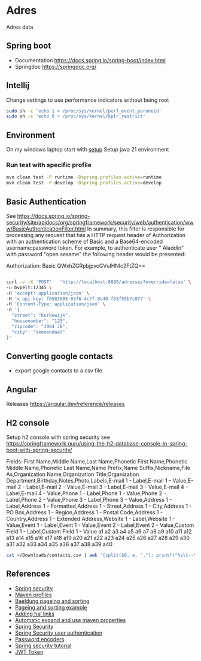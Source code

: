 # Adres

Adres data

## Spring boot
- Documentation https://docs.spring.io/spring-boot/index.html
- Springdoc https://springdoc.org/

## Intellij
Change settings to use performance indicators without being root
```bash
sudo sh -c 'echo 1 > /proc/sys/kernel/perf_event_paranoid'
sudo sh -c 'echo 0 > /proc/sys/kernel/kptr_restrict'
```
## Environment

On my windows laptop start with [setup](setup.cmd)
Setup java 21 environment

### Run test with specific profile

```bash
mvn clean test -P runtime -Dspring.profiles.active=runtime
mvn clean test -P develop -Dspring.profiles.active=develop
```
## Basic Authentication

See https://docs.spring.io/spring-security/site/apidocs/org/springframework/security/web/authentication/www/BasicAuthenticationFilter.html
In summary, this filter is responsible for processing any request that has a HTTP request header of Authorization with
an authentication scheme of Basic and a Base64-encoded username:password token. For example, to authenticate user "
Aladdin" with password "open sesame" the following header would be presented:

Authorization: Basic QWxhZGRpbjpvcGVuIHNlc2FtZQ==

```bash

curl -v -X 'POST'   'http://localhost:8080/adresses?override=false' \
-u bvpelt:12345 \
-H 'accept: application/json' \
-H 'x-api-key: f0583805-03f6-4c7f-8e40-f83f55b7c077' \
-H 'Content-Type: application/json' \
-d '{
  "street": "Kerkewijk",
  "housenumber": "125",
  "zipcode": "3904 JB",
  "city": "Veenendaal"
}'
```
## Converting google contacts
- export google contacts to a csv file


## Angular
Releases https://angular.dev/reference/releases 

## H2 console
Setup h2 console with spring security see https://springframework.guru/using-the-h2-database-console-in-spring-boot-with-spring-security/


Fields:
First Name,Middle Name,Last Name,Phonetic First Name,Phonetic Middle Name,Phonetic Last Name,Name Prefix,Name Suffix,Nickname,File As,Organization Name,Organization Title,Organization Department,Birthday,Notes,Photo,Labels,E-mail 1 - Label,E-mail 1 - Value,E-mail 2 - Label,E-mail 2 - Value,E-mail 3 - Label,E-mail 3 - Value,E-mail 4 - Label,E-mail 4 - Value,Phone 1 - Label,Phone 1 - Value,Phone 2 - Label,Phone 2 - Value,Phone 3 - Label,Phone 3 - Value,Address 1 - Label,Address 1 - Formatted,Address 1 - Street,Address 1 - City,Address 1 - PO Box,Address 1 - Region,Address 1 - Postal Code,Address 1 - Country,Address 1 - Extended Address,Website 1 - Label,Website 1 - Value,Event 1 - Label,Event 1 - Value,Event 2 - Label,Event 2 - Value,Custom Field 1 - Label,Custom Field 1 - Value
a1         a2          a3        a4                  a5                   a6                 a7          a8           a9      a10     a11               a12                a13                     a14      a15   a16   a17    a18              a19              a20              a21              a22              a23              a24              a25              a26             a27             a28             a29             a30             a31             a32               a33                   a34                a35              a36                a37                a38                     a39                 a40


```bash
cat ~/Downloads/contacts.csv | awk '{split($0, a, ","); printf("%s\t--%s\t--%s\t--%s\t--%s\t--%s\t--%s\t--%s\t--%s\t--%s====\n", a[1], a[3], a[33], a[34], a[35], a[36], a[37], a[38], a[39], a[40])}'
```

## References

- [Spring security](https://www.baeldung.com/security-spring)
- [Maven profiles](https://www.baeldung.com/maven-profiles)
- [Baeldung pageing and sorting](https://www.baeldung.com/spring-data-jpa-pagination-sorting)
- [Pageing and sorting example](https://howtodoinjava.com/spring-data/pagination-sorting-example/)
- [Adding hal links](https://tech.asimio.net/2020/04/16/Adding-HAL-pagination-links-to-RESTful-applications-using-Spring-HATEOAS.html)
- [Automatic expand and use maven properties](https://docs.spring.io/spring-boot/docs/2.1.17.RELEASE/reference/html/howto-properties-and-configuration.html)
- [Spring Security](https://docs.spring.io/spring-security/reference/servlet/authorization/authorize-http-requests.html)
- [Spring Security user authentication](https://docs.spring.io/spring-security/reference/servlet/authentication/passwords/dao-authentication-provider.html)
- [Password encoders](https://www.baeldung.com/spring-security-5-default-password-encoder)
- [Spring security tutorial](https://www.javainuse.com/boot3/sec)
- [JWT Token](https://www.youtube.com/watch?v=KxqlJblhzfI)



